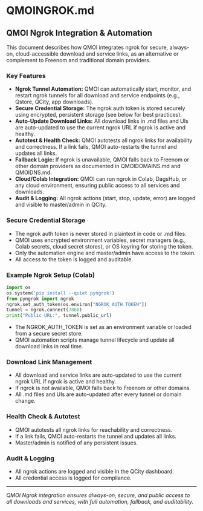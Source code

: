 # QMOINGROK.md

## QMOI Ngrok Integration & Automation

This document describes how QMOI integrates ngrok for secure, always-on, cloud-accessible download and service links, as an alternative or complement to Freenom and traditional domain providers.

### Key Features
- **Ngrok Tunnel Automation:** QMOI can automatically start, monitor, and restart ngrok tunnels for all download and service endpoints (e.g., Qstore, QCity, app downloads).
- **Secure Credential Storage:** The ngrok auth token is stored securely using encrypted, persistent storage (see below for best practices).
- **Auto-Update Download Links:** All download links in .md files and UIs are auto-updated to use the current ngrok URL if ngrok is active and healthy.
- **Autotest & Health Check:** QMOI autotests all ngrok links for availability and correctness. If a link fails, QMOI auto-restarts the tunnel and updates all links.
- **Fallback Logic:** If ngrok is unavailable, QMOI falls back to Freenom or other domain providers as documented in QMOIDOMAINS.md and QMOIDNS.md.
- **Cloud/Colab Integration:** QMOI can run ngrok in Colab, DagsHub, or any cloud environment, ensuring public access to all services and downloads.
- **Audit & Logging:** All ngrok actions (start, stop, update, error) are logged and visible to master/admin in QCity.

### Secure Credential Storage
- The ngrok auth token is never stored in plaintext in code or .md files.
- QMOI uses encrypted environment variables, secret managers (e.g., Colab secrets, cloud secret stores), or OS keyring for storing the token.
- Only the automation engine and master/admin have access to the token.
- All access to the token is logged and auditable.

### Example Ngrok Setup (Colab)
```python
import os
os.system('pip install --quiet pyngrok')
from pyngrok import ngrok
ngrok.set_auth_token(os.environ["NGROK_AUTH_TOKEN"])
tunnel = ngrok.connect(7860)
print("Public URL:", tunnel.public_url)
```
- The NGROK_AUTH_TOKEN is set as an environment variable or loaded from a secure secret store.
- QMOI automation scripts manage tunnel lifecycle and update all download links in real time.

### Download Link Management
- All download and service links are auto-updated to use the current ngrok URL if ngrok is active and healthy.
- If ngrok is not available, QMOI falls back to Freenom or other domains.
- All .md files and UIs are auto-updated after every tunnel or domain change.

### Health Check & Autotest
- QMOI autotests all ngrok links for reachability and correctness.
- If a link fails, QMOI auto-restarts the tunnel and updates all links.
- Master/admin is notified of any persistent issues.

### Audit & Logging
- All ngrok actions are logged and visible in the QCity dashboard.
- All credential access is logged for compliance.

---
*QMOI Ngrok integration ensures always-on, secure, and public access to all downloads and services, with full automation, fallback, and auditability.* 